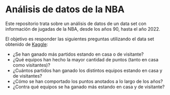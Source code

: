 # Análisis de datos de la NBA

Este repositorio trata sobre un análisis de datos de un data set con información de jugadas de la NBA, desde los años 90, hasta el año 2022. 

El objetivo es responder las siguientes preguntas utilizando el data set obtenido de [Kaggle](https://www.kaggle.com/datasets/nathanlauga/nba-games):

- ¿Se han ganado más partidos estando en casa o de visitante?
- ¿Qué equipos han hecho la mayor cantidad de puntos (tanto en casa como visitantes)?
- ¿Cuántos partidos han ganado los distintos equipos estando en casa y de visitantes?
- ¿Cómo se han comportado los puntos anotados a lo largo de los años?
- ¿Contra qué equipos se ha ganado más estando en casa y de visitante?
